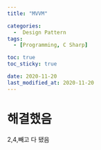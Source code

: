 ```yaml
---
title: "MVVM" 

categories:
  -  Design Pattern
tags:
  - [Programming, C Sharp]

toc: true
toc_sticky: true

date: 2020-11-20
last_modified_at: 2020-11-20
---
```


  

# 해결했음

2,4,빼고 다 됐음

  
  
